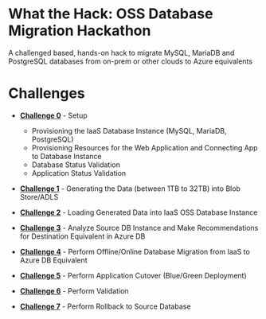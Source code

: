 # What the Hack: OSS Database Migration Hackathon
A challenged based, hands-on hack to migrate MySQL, MariaDB and PostgreSQL databases from on-prem or other clouds to Azure equivalents

# Challenges

- [**Challenge 0**](./Student/Guides/challenge00.md) - Setup

  - Provisioning the IaaS Database Instance (MySQL, MariaDB, PostgreSQL)
  - Provisioning Resources for the Web Application and Connecting App to Database Instance
  - Database Status Validation
  - Application Status Validation

- [**Challenge 1**](./Student/Guides/challenge01.md) - Generating the Data (between 1TB to 32TB) into Blob Store/ADLS
- [**Challenge 2**](./Student/Guides/challenge02.md) - Loading Generated Data into IaaS OSS Database Instance
- [**Challenge 3**](./Student/Guides/challenge03.md) - Analyze Source DB Instance and Make Recommendations for Destination Equivalent in Azure DB
- [**Challenge 4**](./Student/Guides/challenge04.md) - Perform Offline/Online Database Migration from IaaS to Azure DB Equivalent
- [**Challenge 5**](./Student/Guides/challenge05.md) - Perform Application Cutover (Blue/Green Deployment)
- [**Challenge 6**](./Student/Guides/challenge06.md) - Perform Validation 
- [**Challenge 7**](./Student/Guides/challenge07.md) - Perform Rollback to Source Database 
